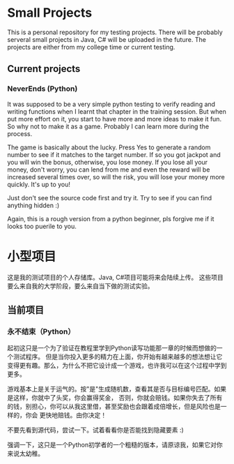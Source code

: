 # Small Projects
This is a personal repository for my testing projects. There will be probably serveral small projects in Java, C# will be uploaded in the future.
The projects are either from my college time or current testing.

## Current projects
### NeverEnds (Python)
It was supposed to be a very simple python testing to verify reading and writing functions when I learnt that chapter in the training session. 
But when put more effort on it, you start to have more and more ideas to make it fun. So why not to make it as a game. Probably I can learn more during the process.

The game is basically about the lucky. Press Yes to generate a random number to see if it matches to the target number. If so you got jackpot and you will win the bonus,
otherwise, you lose money. If you lose all your money, don't worry, you can lend from me and even the reward will be increased several times over, so will the risk, you will
lose your money more quickly. It's up to you!

Just don't see the source code first and try it. Try to see if you can find anything hidden :)

Again, this is a rough version from a python beginner, pls forgive me if it looks too puerile to you.

# 小型项目
这是我的测试项目的个人存储库。Java, C#项目可能将来会陆续上传。
这些项目要么来自我的大学阶段，要么来自当下做的测试实验。

## 当前项目
### 永不结束（Python）
起初这只是一个为了验证在教程里学到Python读写功能那一章的时候而想做的一个测试程序。
但是当你投入更多的精力在上面，你开始有越来越多的想法想让它变得更有趣。那么，为什么不把它设计成一个游戏，也许我可以在这个过程中学到更多。

游戏基本上是关于运气的。按"是"生成随机数，查看其是否与目标编号匹配。如果是这样，你就中了头奖，你会赢得奖金，
否则，你就会赔钱。如果你失去了所有的钱，别担心，你可以从我这里借，甚至奖励也会跟着成倍增长，但是风险也是一样的，你会
更快地赔钱。由你决定！

不要先看到源代码，尝试一下。试着看看你是否能找到隐藏要素 :)

强调一下，这只是一个Python初学者的一个粗糙的版本，请原谅我，如果它对你来说太幼稚。
